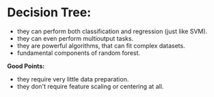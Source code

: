 # Decision Tree:

- they can perform both classification and regression (just like SVM).
- they can even perform multioutput tasks.
- they are powerful algorithms, that can fit complex datasets.
- fundamental components of random forest.

**Good Points:**
- they require very little data preparation.
- they don't require feature scaling or centering at all.



